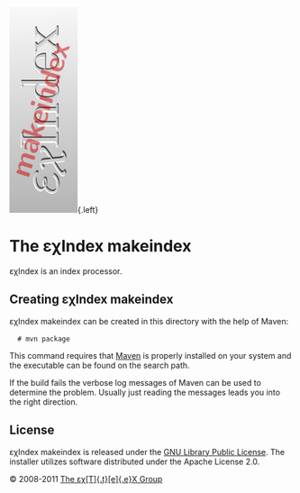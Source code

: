 ![](src/main/images/ExIndex-side.png){.left}

The εχIndex makeindex
=====================

εχIndex is an index processor.

Creating εχIndex makeindex
--------------------------

εχIndex makeindex can be created in this directory with the help of
Maven:

      # mvn package

This command requires that [Maven](http://maven.apache.org) is properly
installed on your system and the executable can be found on the search
path.

If the build fails the verbose log messages of Maven can be used to
determine the problem. Usually just reading the messages leads you into
the right direction.

License
-------

εχIndex makeindex is released under the [GNU Library Public
License](LICENSE.html). The installer utilizes software distributed
under the Apache License 2.0.

© 2008-2011 [The εχ[T]{.t}[e]{.e}X Group](mailto:extex@dante.de)

